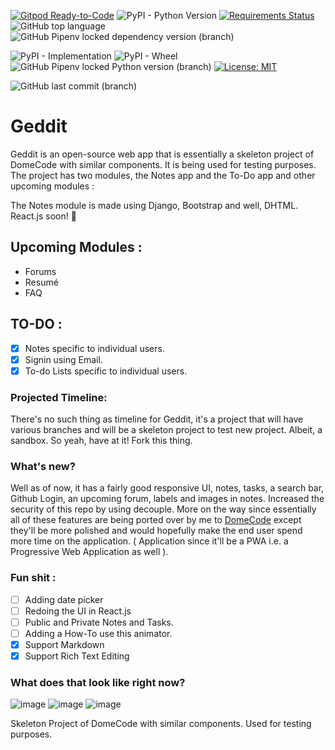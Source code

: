 [![Gitpod Ready-to-Code](https://img.shields.io/badge/Gitpod-Ready--to--Code-blue?logo=gitpod)](https://gitpod.io/#https://github.com/arthtyagi/geddit) 
![PyPI - Python Version](https://img.shields.io/pypi/pyversions/django?style=flat-square)
[![Requirements Status](https://requires.io/github/arthtyagi/geddit/requirements.svg?branch=master)](https://requires.io/github/arthtyagi/geddit/requirements/?branch=master)
![GitHub top language](https://img.shields.io/github/languages/top/arthtyagi/geddit)
![GitHub Pipenv locked dependency version (branch)](https://img.shields.io/github/pipenv/locked/dependency-version/arthtyagi/geddit/django/master)

![PyPI - Implementation](https://img.shields.io/pypi/implementation/django?color=green)
![PyPI - Wheel](https://img.shields.io/pypi/wheel/django)
![GitHub Pipenv locked Python version (branch)](https://img.shields.io/github/pipenv/locked/python-version/arthtyagi/geddit/master?color=black&style=flat-square)
[![License: MIT](https://img.shields.io/badge/License-MIT-yellow.svg)](https://opensource.org/licenses/MIT)

![GitHub last commit (branch)](https://img.shields.io/github/last-commit/arthtyagi/geddit/master?style=for-the-badge)

# Geddit

Geddit is an open-source web app that is essentially a skeleton project of DomeCode with similar components. It is being used for testing purposes.
The project has two modules, the Notes app and the To-Do app and other upcoming modules : 


The Notes module is made using Django, Bootstrap and well, DHTML. React.js soon! 🍻

## Upcoming Modules :

- Forums
- Resumé
- FAQ

## TO-DO :

- [X] Notes specific to individual users.
- [X] Signin using Email. 
- [X] To-do Lists specific to individual users.
### Projected Timeline:

There's no such thing as timeline for Geddit, it's a project that will have various branches and will be a skeleton project to test new project. Albeit, a sandbox. So yeah, have at it! Fork this thing.


### What's new?

Well as of now, it has a fairly good responsive UI, notes, tasks, a search bar, Github Login, an upcoming forum, labels and images in notes. Increased the security of this repo by using decouple. More on the way since essentially all of these features are being ported over by me to [DomeCode](https://arthtyagi.me/domecode) except they'll be more polished and would hopefully make the end user spend more time on the application. ( Application since it'll be a PWA i.e. a Progressive Web Application as well ).

### Fun shit :
 - [ ] Adding date picker
 - [ ] Redoing the UI in React.js
 - [ ] Public and Private Notes and Tasks.
 - [ ] Adding a How-To use this animator.
 - [X] Support Markdown
 - [X] Support Rich Text Editing
 
### What does that look like right now?

![image](https://cdn.discordapp.com/attachments/593123274465083393/727562175010570350/unknown.png)
![image](https://cdn.discordapp.com/attachments/593123274465083393/727562377007988836/unknown.png)
![image](https://cdn.discordapp.com/attachments/593123274465083393/727562337946435715/unknown.png)

Skeleton Project of DomeCode with similar components. Used for testing purposes.
